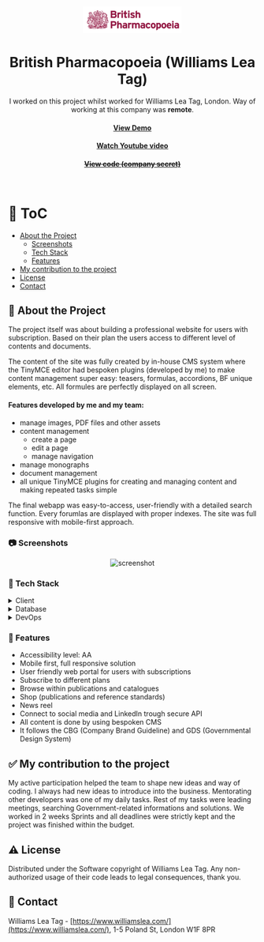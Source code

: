 <!--
Hey, thanks for using the awesome-readme-template template.
If you have any enhancements, then fork this project and create a pull request
or just open an issue with the label "enhancement".

Don't forget to give this project a star for additional support ;)
Maybe you can mention me or this repo in the acknowledgements too
-->
<div align="center">
  <img src="assets/britishpharmacopeia.png" alt="logo" width="200" height="auto" />

  <h1>British Pharmacopoeia (Williams Lea Tag)</h1>
  
  <p>
    I worked on this project whilst worked for Williams Lea Tag, London. Way of working at this company was <strong>remote</strong>.
  </p>
   
  <h4>
    <a href="https://beta.pharmacopoeia.com/" target="_blank">View Demo</a>
  </h4>
  <h4>
    <a href="https://youtu.be/j-xa58239R8"  target="_blank">Watch Youtube video</a>
  </h4>
  <h4>
    <a href="#" title="Sorry, it's company secret"  target="_blank"><s>View code (company secret)</s></a>
  </h4>

</div>

<br />

<!-- Table of Contents -->

# :notebook_with_decorative_cover: ToC

- [About the Project](#star2-about-the-project)
  - [Screenshots](#camera-screenshots)
  - [Tech Stack](#space_invader-tech-stack)
  - [Features](#dart-features)
- [My contribution to the project](#white_check_mark-my-contribution-to-the-project)
- [License](#warning-license)
- [Contact](#handshake-contact)

<!-- About the Project -->

## :star2: About the Project

<p>The project itself was about building a professional website for users with subscription. Based on their plan the users access to different level of contents and documents.
</p>
<p>The content of the site was fully created by in-house CMS system where the TinyMCE editor had bespoken plugins (developed by me) to make content management super easy: teasers, formulas, accordions, BF unique elements, etc. All formules are perfectly displayed on all screen.</p>
<p></p>

<p><h4>Features developed by me and my team:</h4>
  <ul>
    <li>manage images, PDF files and other assets</li>
    <li>content management
      <ul>
        <li>create a page</li>
        <li>edit a page</li>
        <li>manage navigation</li>
      </ul>
    </li>
    <li>manage monographs</li>
    <li>document management</li>
    <li>all unique TinyMCE plugins for creating and managing content and making repeated tasks simple</li>
  </ul>
</p>
<p>
The final webapp was easy-to-access, user-friendly with a detailed search function. Every forumlas are displayed with proper indexes. The site was full responsive with mobile-first approach.
</p>

<!-- Screenshots -->

### :camera: Screenshots

<div align="center"> 
  <img src="assets/britishpharmacopeia.jpg" alt="screenshot" />
</div>

<!-- TechStack -->

### :space_invader: Tech Stack

<details>
  <summary>Client</summary>
  <ul>
    <li><a href="https://developer.mozilla.org/en-US/docs/Web/JavaScript"  target="_blank">JavaScript</a></li>
    <li><a href="https://jquery.com/"  target="_blank">JQuery</a></li>
    <li><a href="https://www.npmjs.com/"  target="_blank">NPM packages</a></li>
    <li><a href="#">In-house CMS and plugins</a></li>
    <li><a href="https://www.w3schools.com/html/html5_semantic_elements.asp" target="_blank">Semantic HTML5</a></li>
    <li><a href="https://www.w3schools.com/css/"  target="_blank">CSS3</a></li>
  </ul>
</details>

<details>
<summary>Database</summary>
  <ul>
    <li><a href="https://www.mysql.com/">MySQL</a></li>
  </ul>
</details>

<details>
<summary>DevOps</summary>
  <ul>
    <li><a href="https://bitbucket.org/">BitBucket</a></li>
    <li><a href="https://www.docker.com/">Docker</a></li>
    <li><a href="https://www.jenkins.io/">Jenkins</a></li>
    <li><a href="https://www.jslint.com/">JS Lint</a></li>
    <li><a href="https://github.com/features/actions">GitHub Actions</a></li>
    <li><a href="https://docs.github.com/en/actions/writing-workflows/about-workflows">GitHub Workflow</a></li>
  </ul>
</details>

<!-- Features -->

### :dart: Features

- Accessibility level: AA
- Mobile first, full responsive solution
- User friendly web portal for users with subscriptions
- Subscribe to different plans
- Browse within publications and catalogues
- Shop (publications and reference standards)
- News reel
- Connect to social media and LinkedIn trough secure API
- All content is done by using bespoken CMS
- It follows the CBG (Company Brand Guideline) and GDS (Governmental Design System)

<!-- My contribution to the project -->

## :white_check_mark: My contribution to the project

My active participation helped the team to shape new ideas and way of coding. I always had new ideas to introduce into the business. Mentorating other developers was one of my daily tasks. Rest of my tasks were leading meetings, searching Government-related informations and solutions. We worked in 2 weeks Sprints and all deadlines were strictly kept and the project was finished within the budget.

<!-- License -->

## :warning: License

Distributed under the Software copyright of Williams Lea Tag. Any non-authorized usage of their code leads to legal consequences, thank you.

<!-- Contact -->

## :handshake: Contact

Williams Lea Tag -
[https://www.williamslea.com/](https://www.williamslea.com/), 1-5 Poland St, London W1F 8PR
